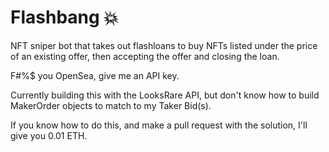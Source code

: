 # Flashbang 💥

NFT sniper bot that takes out flashloans to buy NFTs listed under the price of an existing offer, then accepting the offer and closing the loan.

F#%$ you OpenSea, give me an API key.

Currently building this with the LooksRare API, but don't know how to build MakerOrder objects to match to my Taker Bid(s).

If you know how to do this, and make a pull request with the solution, I'll give you 0.01 ETH.

